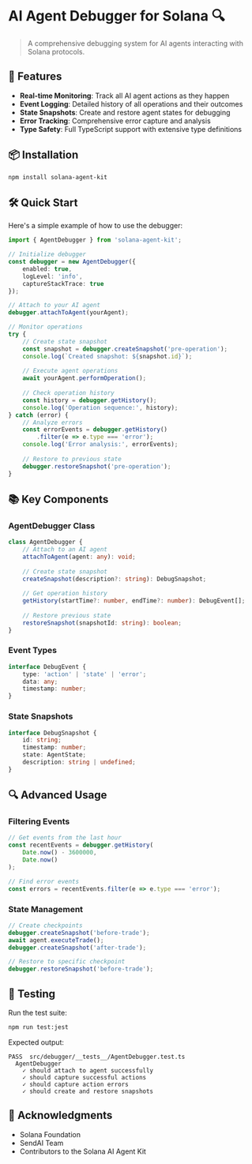 # AI Agent Debugger for Solana 🔍

> A comprehensive debugging system for AI agents interacting with Solana protocols.

## 🚀 Features

* **Real-time Monitoring**: Track all AI agent actions as they happen
* **Event Logging**: Detailed history of all operations and their outcomes
* **State Snapshots**: Create and restore agent states for debugging
* **Error Tracking**: Comprehensive error capture and analysis
* **Type Safety**: Full TypeScript support with extensive type definitions

## 📦 Installation

```bash
npm install solana-agent-kit
```

## 🛠️ Quick Start

Here's a simple example of how to use the debugger:

```typescript
import { AgentDebugger } from 'solana-agent-kit';

// Initialize debugger
const debugger = new AgentDebugger({
    enabled: true,
    logLevel: 'info',
    captureStackTrace: true
});

// Attach to your AI agent
debugger.attachToAgent(yourAgent);

// Monitor operations
try {
    // Create state snapshot
    const snapshot = debugger.createSnapshot('pre-operation');
    console.log(`Created snapshot: ${snapshot.id}`);
    
    // Execute agent operations
    await yourAgent.performOperation();
    
    // Check operation history
    const history = debugger.getHistory();
    console.log('Operation sequence:', history);
} catch (error) {
    // Analyze errors
    const errorEvents = debugger.getHistory()
        .filter(e => e.type === 'error');
    console.log('Error analysis:', errorEvents);
    
    // Restore to previous state
    debugger.restoreSnapshot('pre-operation');
}
```

## 📚 Key Components

### AgentDebugger Class

```typescript
class AgentDebugger {
    // Attach to an AI agent
    attachToAgent(agent: any): void;
    
    // Create state snapshot
    createSnapshot(description?: string): DebugSnapshot;
    
    // Get operation history
    getHistory(startTime?: number, endTime?: number): DebugEvent[];
    
    // Restore previous state
    restoreSnapshot(snapshotId: string): boolean;
}
```

### Event Types

```typescript
interface DebugEvent {
    type: 'action' | 'state' | 'error';
    data: any;
    timestamp: number;
}
```

### State Snapshots

```typescript
interface DebugSnapshot {
    id: string;
    timestamp: number;
    state: AgentState;
    description: string | undefined;
}
```

## 🔍 Advanced Usage

### Filtering Events

```typescript
// Get events from the last hour
const recentEvents = debugger.getHistory(
    Date.now() - 3600000,
    Date.now()
);

// Find error events
const errors = recentEvents.filter(e => e.type === 'error');
```

### State Management

```typescript
// Create checkpoints
debugger.createSnapshot('before-trade');
await agent.executeTrade();
debugger.createSnapshot('after-trade');

// Restore to specific checkpoint
debugger.restoreSnapshot('before-trade');
```

## 🧪 Testing

Run the test suite:

```bash
npm run test:jest
```

Expected output:
```
PASS  src/debugger/__tests__/AgentDebugger.test.ts
  AgentDebugger
    ✓ should attach to agent successfully
    ✓ should capture successful actions
    ✓ should capture action errors
    ✓ should create and restore snapshots
```

## 🙏 Acknowledgments

* Solana Foundation
* SendAI Team
* Contributors to the Solana AI Agent Kit
